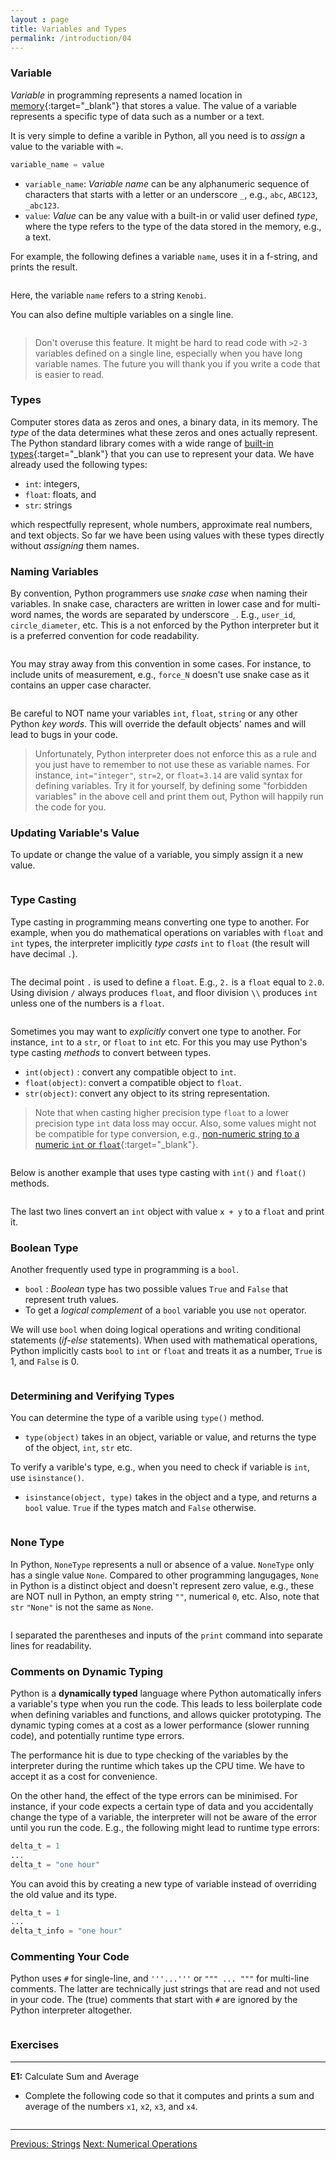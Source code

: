 ```yaml
---
layout : page
title: Variables and Types
permalink: /introduction/04
---
```


### Variable

*Variable* in programming represents a named location in
[memory](https://en.wikipedia.org/wiki/Computer_memory){:target="_blank"}
that stores a value. The value of a variable represents a specific type of
data such as a number or a text.

It is very simple to define a varible in Python, all you need is to *assign* a
value to the variable with `=`.

```python
variable_name = value
```

- `variable_name`: *Variable name* can be any alphanumeric sequence of characters
that starts with a letter or an underscore `_`, e.g., `abc`, `ABC123`, `_abc123`.
- `value`: *Value* can be any value with a built-in or valid user defined *type*,
where the type refers to the type of the data stored in the memory, e.g., a text.

For example, the following defines a variable `name`, uses it in a f-string, and
prints the result.

<div class="language-python highlighter-rouge">
<pre class="highlight"><script type="py-editor" worker>
name = "Kenobi"
print(f"General {name}!")
</script></pre></div>

Here, the variable `name` refers to a string `Kenobi`.

You can also define multiple variables on a single line.

<div class="language-python highlighter-rouge">
<pre class="highlight"><script type="py-editor" worker>
x, y = 2, 3.14

print(f"x: {x}")
print(f"y: {y}")
</script></pre></div>

> Don't overuse this feature. It might be hard to read code with `>2-3` variables
defined on a single line, especially when you have long variable names. The
future you will thank you if you write a code that is easier to read.

### Types

Computer stores data as zeros and ones, a binary data, in its memory. The *type*
of the data determines what these zeros and ones actually represent.
The Python standard library comes with a wide range of
[built-in types](https://docs.python.org/3/library/stdtypes.html#built-in-types){:target="_blank"}
that you can use to represent your data. We have already used the following types:

- `int`: integers,
- `float`: floats, and
- `str`: strings

which respectfully represent, whole numbers, approximate real
numbers, and text objects. So far we have been using values with these types
directly without *assigning* them names.

### Naming Variables

By convention, Python programmers use *snake case* when naming their variables.
In snake case, characters are written in lower case and for multi-word names, the
words are separated by underscore `_`.
E.g., `user_id`, `circle_diameter`, etc. This is a not enforced by the Python
interpreter but it is a preferred convention for code readability.

<div class="language-python highlighter-rouge">
<pre class="highlight"><script type="py-editor" worker>
user_id = "Ripley"
print(f"{user_id} is logged-in.")
</script></pre></div>

You may stray away from this convention in some cases. For
instance, to include units of measurement, e.g., `force_N` doesn't use snake
case as it contains an upper case character.

<div class="language-python highlighter-rouge">
<pre class="highlight"><script type="py-editor" worker>
force_N = 0.21
area_m2 = 0.05

stress_Pa = force_N / area_m2
print(f"Stress (Pa): {stress_Pa}")
</script></pre></div>

Be careful to NOT name your variables `int`, `float`, `string` or any other
Python *key words*. This will override the default objects' names and will lead to
bugs in your code.

> Unfortunately, Python interpreter does not enforce this as a
rule and you just have to remember to not use these as variable names.
For instance, `int="integer"`, `str=2`, or `float=3.14` are valid syntax for
defining variables. Try it for yourself, by defining some "forbidden variables"
in the above cell and print them out, Python will happily run the code for you.

### Updating Variable's Value

To update or change the value of a variable, you simply assign it a new value.

<div class="language-python highlighter-rouge">
<pre class="highlight"><script type="py-editor" worker>
length = 42
print("old value:", length)

length = 1
print("new value:", length)
</script></pre></div>

### Type Casting

Type casting in programming means converting one type to another. For example,
when you do mathematical operations on variables with `float` and `int` types,
the interpreter implicitly *type casts* `int` to `float` (the result will have
decimal `.`).

<div class="language-python highlighter-rouge">
<pre class="highlight"><script type="py-editor" worker>
x = 2
print(x + 2)
print(x + 2.)
</script></pre></div>

The decimal point `.` is used to define a `float`. E.g., `2.` is a `float` equal
to `2.0`. Using division `/` always produces `float`, and floor division `\\`
produces `int` unless one of the numbers is a `float`.

<div class="language-python highlighter-rouge">
<pre class="highlight"><script type="py-editor" worker>
x, y = 6, 3

print(x / y)
print(x // y)
print(x // 3.)
</script></pre></div>

Sometimes you may want to *explicitly* convert one type to another. For instance,
`int` to a `str`, or `float` to `int` etc. For this you may use Python's type
casting *methods* to convert between types.

- `int(object)` : convert any compatible object to `int`.
- `float(object)`: convert a compatible object to `float`.
- `str(object)`: convert any object to its string representation.

> Note that when casting higher precision type `float` to a lower precision type
`int` data loss may occur. Also, some values might not be compatible for type
conversion, e.g.,
[non-numeric string to a numeric `int` or `float`](https://docs.python.org/3/library/functions.html#int){:target="_blank"}.

<div class="language-python highlighter-rouge">
<pre class="highlight"><script type="py-editor" worker>
my_number = 4.2
text = "My number is " + str(my_number)
print(text)
</script></pre></div>

Below is another example that uses type casting with `int()` and `float()` methods.

<div class="language-python highlighter-rouge">
<pre class="highlight"><script type="py-editor" worker>
x = int(3.14)
print(x)

y = int(" 2 ")
print(y)

z = float(x + y)
print(f"z = {z}")
</script></pre></div>

The last two lines convert an `int` object with value `x + y` to a `float` and
print it.

### Boolean Type

Another frequently used type in programming is a `bool`.

- `bool` : *Boolean* type has two possible values `True` and `False` that represent
truth values.
- To get a *logical complement* of a `bool` variable you use `not` operator.

We will use `bool` when doing logical operations and writing conditional statements
(*if-else* statements). When used with mathematical operations, Python implicitly
casts `bool` to `int` or `float` and treats it as a number, `True` is 1, and
`False` is 0.

<div class="language-python highlighter-rouge">
<pre class="highlight"><script type="py-editor" worker>
is_mutant = True
likes_pizza = not False

print("Mutant turtle:", is_mutant)
print("Likes pizza:", likes_pizza)
</script></pre></div>

### Determining and Verifying Types

You can determine the type of a varible using `type()` method.

- `type(object)` takes in an object, variable or value, and returns the type of
the object, `int`, `str` etc.

To verify a varible's type, e.g., when you need to check if variable is `int`, use
`isinstance()`.

- `isinstance(object, type)` takes in the object and a type, and returns a `bool`
value. `True` if the types match and `False` otherwise.

<div class="language-python highlighter-rouge">
<pre class="highlight"><script type="py-editor" worker>
x = 42
print("What is the type of x:", type(x))
print("Is x integer:", isinstance(x, int))
</script></pre></div>

### None Type

In Python, `NoneType` represents a null or absence of a value. `NoneType` only has
a single value `None`. Compared to other programming langugages, `None` in Python
is a distinct object and doesn't represent zero value, e.g., these are NOT null in
Python, an empty string `""`, numerical `0`, etc. Also, note that `str` `"None"`
is not the same as `None`.

<div class="language-python highlighter-rouge">
<pre class="highlight"><script type="py-editor" worker>
x = None
print(f"What is the type of x: { type(x) }")
print(f"Is x int (numeric)? { isinstance(x, int) }")

x_as_str = str(x)
print(f'\nCasted to str: {x_as_str}')
print(
  "Is str(x) same type as None:", isinstance(x_as_str, type(x))
)
</script></pre></div>

I separated the parentheses and inputs of the `print` command into separate
lines for readability.

### Comments on Dynamic Typing

Python is a **dynamically typed** language where Python automatically infers a
variable's type when you run the code. This leads to less boilerplate code when
defining variables and functions, and allows quicker prototyping. The dynamic
typing comes at a cost as a lower performance (slower running code),
and potentially runtime type errors.

The performance hit is due to type checking of the variables by the interpreter
during the runtime which takes up the CPU time. We have to accept it as a cost for
convenience.

On the other hand, the effect of the type errors can be minimised. For instance,
if your code expects a certain type of data and you accidentally change the type
of a variable, the interpreter will not be aware of the error until you run the
code. E.g., the following might lead to runtime type errors:

```python
delta_t = 1
...
delta_t = "one hour"
```

You can avoid this by creating a new type of variable instead of overriding the
old value and its type.

```python
delta_t = 1
...
delta_t_info = "one hour"
```

### Commenting Your Code

Python uses `#` for single-line, and `'''...'''` or `""" ... """` for multi-line
comments. The latter are technically just strings that are read and not used in
your code. The (true) comments that start with `#` are ignored by the Python
interpreter altogether.

<div class="language-python highlighter-rouge">
<pre class="highlight"><script type="py-editor" worker>
# This is single a comment
x = 1 # everything after the first # is a comment

'''
This is multi-line comment
everything between
the triple ' or triple " quotes
are ignored

y = 123
print(y)
'''

print(x) # this prints the value of x
</script></pre></div>

### Exercises

---
**E1:** Calculate Sum and Average

- Complete the following code so that it computes and prints a sum and average
of the numbers `x1`, `x2`, `x3`, and `x4`.

<div class="language-python highlighter-rouge">
<pre class="highlight"><script type="py-editor" worker>
x1, x2, x3, x4 = 44, 37, 40, 47
# DO NOT edit above this line

s = ?
avg = ?

# DO NOT edit below this line
print(f"sum = {s}; average = {avg}")
</script></pre></div>

---

<div class="prevnextlinks">
    <a id="previous" href="03">Previous: Strings</a>
    <a id="next" href="05">Next: Numerical Operations</a>
</div>
<script src="{{ '/assets/js/navigation.js' | relative_url }}"></script>
